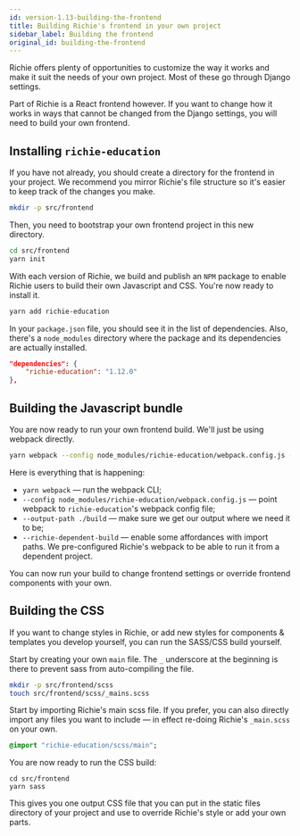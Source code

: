 ```yaml
---
id: version-1.13-building-the-frontend
title: Building Richie's frontend in your own project
sidebar_label: Building the frontend
original_id: building-the-frontend
---
```


Richie offers plenty of opportunities to customize the way it works and make it suit the needs of your own project. Most of these go through Django settings.

Part of Richie is a React frontend however. If you want to change how it works in ways that cannot be changed from the Django settings, you will need to build your own frontend.

## Installing `richie-education`

If you have not already, you should create a directory for the frontend in your project. We recommend you mirror Richie's file structure so it's easier to keep track of the changes you make.

```bash
mkdir -p src/frontend
```

Then, you need to bootstrap your own frontend project in this new directory.

```bash
cd src/frontend
yarn init
```

With each version of Richie, we build and publish an `NPM` package to enable Richie users to build their own Javascript and CSS. You're now ready to install it.

```bash
yarn add richie-education
```

In your `package.json` file, you should see it in the list of dependencies. Also, there's a `node_modules` directory where the package and its dependencies are actually installed.

```json
"dependencies": {
    "richie-education": "1.12.0"
},
```

## Building the Javascript bundle

You are now ready to run your own frontend build. We'll just be using webpack directly.

```bash
yarn webpack --config node_modules/richie-education/webpack.config.js --output-path ./build --richie-dependent-build
```

Here is everything that is happening:

- `yarn webpack` — run the webpack CLI;
- `--config node_modules/richie-education/webpack.config.js` — point webpack to `richie-education`'s webpack config file;
- `--output-path ./build` — make sure we get our output where we need it to be;
- `--richie-dependent-build` — enable some affordances with import paths. We pre-configured Richie's webpack to be able to run it from a dependent project.

You can now run your build to change frontend settings or override frontend components with your own.

## Building the CSS

If you want to change styles in Richie, or add new styles for components & templates you develop yourself, you can run the SASS/CSS build yourself.

Start by creating your own `main` file. The `_` underscore at the beginning is there to prevent sass from auto-compiling the file.

```bash
mkdir -p src/frontend/scss
touch src/frontend/scss/_mains.scss
```

Start by importing Richie's main scss file. If you prefer, you can also directly import any files you want to include — in effect re-doing Richie's `_main.scss` on your own.

```sass
@import "richie-education/scss/main";
```

You are now ready to run the CSS build:

```
cd src/frontend
yarn sass
```

This gives you one output CSS file that you can put in the static files directory of your project and use to override Richie's style or add your own parts.

